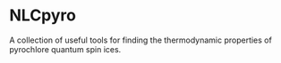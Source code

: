 NLCpyro
=======

A collection of useful tools for finding the thermodynamic properties of pyrochlore quantum spin ices.
